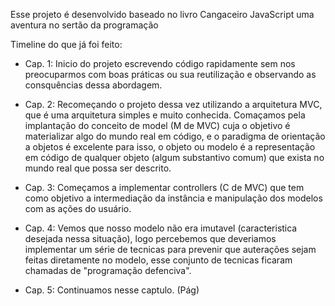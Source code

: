 Esse projeto é desenvolvido baseado no livro
Cangaceiro JavaScript uma aventura no sertão da programação

Timeline do que já foi feito:

- Cap. 1: Inicio do projeto escrevendo código rapidamente sem nos preocuparmos com boas práticas ou sua reutilização e observando as consquências dessa abordagem.

- Cap. 2: Recomeçando o projeto dessa vez utilizando a arquitetura MVC, que é uma arquitetura simples e muito conhecida. Comaçamos pela implantação do conceito de model (M de MVC) cuja o objetivo é materializar algo do mundo real em código, e o paradigma de orientação a objetos é excelente para isso, o objeto ou modelo é a representação em código de qualquer objeto (algum substantivo comum) que exista no mundo real que possa ser descrito.

- Cap. 3: Começamos a implementar controllers (C de MVC) que tem como objetivo a intermediação da instância e manipulação dos modelos com as ações do usuário.

- Cap. 4: Vemos que nosso modelo não era imutavel (caracteristica desejada nessa situação), logo percebemos que deveriamos implementar um série de tecnicas para prevenir que auterações sejam feitas diretamente no modelo, esse conjunto de tecnicas ficaram chamadas de "programação defenciva".

- Cap. 5: Continuamos nesse captulo. (Pág)
